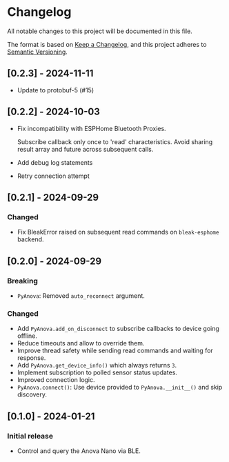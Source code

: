 # Changelog

All notable changes to this project will be documented in this file.

The format is based on [Keep a Changelog](https://keepachangelog.com/en/1.0.0/),
and this project adheres to [Semantic Versioning](https://semver.org/spec/v2.0.0.html).

## [0.2.3] - 2024-11-11
- Update to protobuf-5 (#15)

## [0.2.2] - 2024-10-03
- Fix incompatibility with ESPHome Bluetooth Proxies.
  
  Subscribe callback only once to 'read' characteristics.
  Avoid sharing result array and future across subsequent calls.
  
- Add debug log statements
- Retry connection attempt

## [0.2.1] - 2024-09-29
### Changed
- Fix BleakError raised on subsequent read commands on ``bleak-esphome`` backend.

## [0.2.0] - 2024-09-29

### Breaking
- ``PyAnova``: Removed `auto_reconnect` argument.

### Changed
- Add ``PyAnova.add_on_disconnect`` to subscribe callbacks to device going offline.
- Reduce timeouts and allow to override them.
- Improve thread safety while sending read commands and waiting for response.
- Add ``PyAnova.get_device_info()`` which always returns `3`.
- Implement subscription to polled sensor status updates.
- Improved connection logic.
- ``PyAnova.connect()``: Use device provided to `PyAnova.__init__()` and skip discovery.

## [0.1.0] - 2024-01-21
### Initial release
- Control and query the Anova Nano via BLE.

